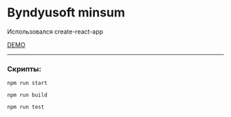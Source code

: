# Byndyusoft minsum

Использовался create-react-app

[DEMO](https://byndyusoft-minsum.vercel.app/)
___


### Скрипты:

`npm run start`

`npm run build`

`npm run test`